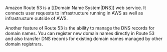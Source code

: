 Amazon Route 53 is a [[Domain Name System|DNS]] web service. It connects user requests to infrastructure running in AWS as well as infrastructure outside of AWS.

Another feature of Route 53 is the ability to manage the DNS records for domain names. You can register new domain names directly in Route 53 and also transfer DNS records for existing domain names managed by other domain registrars.